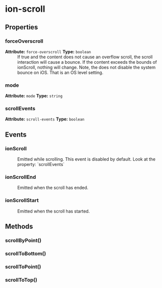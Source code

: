 ---
---
# ion-scroll



<h2>Properties</h2> 

<dl>
<dt>
<h3>forceOverscroll</h3> 
<strong>Attribute:</strong>  <code>force-overscroll</code>
<strong>Type:</strong> <code>boolean</code>
</dt>
<dd>If true and the content does not cause an overflow scroll, the scroll interaction will cause a bounce.
If the content exceeds the bounds of ionScroll, nothing will change.
Note, the does not disable the system bounce on iOS. That is an OS level setting.</dd>

<dt>
<h3>mode</h3> 
<strong>Attribute:</strong>  <code>mode</code>
<strong>Type:</strong> <code>string</code>
</dt>
<dd></dd>

<dt>
<h3>scrollEvents</h3> 
<strong>Attribute:</strong>  <code>scroll-events</code>
<strong>Type:</strong> <code>boolean</code>
</dt>
<dd></dd>

</dl>


<h2>Events</h2>

<dl><dt>
<h3>ionScroll</h3></dt>
<dd>Emitted while scrolling. This event is disabled by default.
Look at the property: `scrollEvents`</dd>

<dt>
<h3>ionScrollEnd</h3></dt>
<dd>Emitted when the scroll has ended.</dd>

<dt>
<h3>ionScrollStart</h3></dt>
<dd>Emitted when the scroll has started.</dd>

</dl>


<h2>Methods</h2>
<dl>

<dt><h3>scrollByPoint()</h3></dt>
<dd></dd>

<dt><h3>scrollToBottom()</h3></dt>
<dd></dd>

<dt><h3>scrollToPoint()</h3></dt>
<dd></dd>

<dt><h3>scrollToTop()</h3></dt>
<dd></dd>

</dl>



